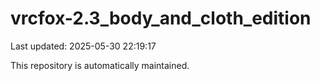 # vrcfox-2.3_body_and_cloth_edition

Last updated: 2025-05-30 22:19:17

This repository is automatically maintained.
